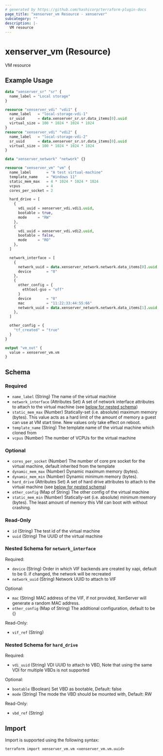 ```yaml
---
# generated by https://github.com/hashicorp/terraform-plugin-docs
page_title: "xenserver_vm Resource - xenserver"
subcategory: ""
description: |-
  VM resource
---
```


# xenserver_vm (Resource)

VM resource

## Example Usage

```terraform
data "xenserver_sr" "sr" {
  name_label = "Local storage"
}

resource "xenserver_vdi" "vdi1" {
  name_label   = "local-storage-vdi-1"
  sr_uuid      = data.xenserver_sr.sr.data_items[0].uuid
  virtual_size = 100 * 1024 * 1024 * 1024
}
resource "xenserver_vdi" "vdi2" {
  name_label   = "local-storage-vdi-2"
  sr_uuid      = data.xenserver_sr.sr.data_items[0].uuid
  virtual_size = 100 * 1024 * 1024 * 1024
}

data "xenserver_network" "network" {}

resource "xenserver_vm" "vm" {
  name_label       = "A test virtual-machine"
  template_name    = "Windows 11"
  static_mem_max   = 4 * 1024 * 1024 * 1024
  vcpus            = 4
  cores_per_socket = 2

  hard_drive = [
    {
      vdi_uuid = xenserver_vdi.vdi1.uuid,
      bootable = true,
      mode     = "RW"
    },
    {
      vdi_uuid = xenserver_vdi.vdi2.uuid,
      bootable = false,
      mode     = "RO"
    },
  ]

  network_interface = [
    {
      network_uuid = data.xenserver_network.network.data_items[0].uuid,
      device       = "0"
    },
    {
      other_config = {
        ethtool-gso = "off"
      }
      device       = "0"
      mac          = "11:22:33:44:55:66"
      network_uuid = data.xenserver_network.network.data_items[1].uuid,
    },
  ]

  other_config = {
    "tf_created" = "true"
  }
}

output "vm_out" {
  value = xenserver_vm.vm
}
```

<!-- schema generated by tfplugindocs -->
## Schema

### Required

- `name_label` (String) The name of the virtual machine
- `network_interface` (Attributes Set) A set of network interface attributes to attach to the virtual machine (see [below for nested schema](#nestedatt--network_interface))
- `static_mem_max` (Number) Statically-set (i.e. absolute) maximum memory (bytes). This value acts as a hard limit of the amount of memory a guest can use at VM start time. New values only take effect on reboot.
- `template_name` (String) The template name of the virtual machine which cloned from
- `vcpus` (Number) The number of VCPUs for the virtual machine

### Optional

- `cores_per_socket` (Number) The number of core pre socket for the virtual machine, default inherited from the template
- `dynamic_mem_max` (Number) Dynamic maximum memory (bytes).
- `dynamic_mem_min` (Number) Dynamic minimum memory (bytes).
- `hard_drive` (Attributes Set) A set of hard drive attributes to attach to the virtual machine (see [below for nested schema](#nestedatt--hard_drive))
- `other_config` (Map of String) The other config of the virtual machine
- `static_mem_min` (Number) Statically-set (i.e. absolute) minimum memory (bytes). The least amount of memory this VM can boot with without crashing.

### Read-Only

- `id` (String) The test id of the virtual machine
- `uuid` (String) The UUID of the virtual machine

<a id="nestedatt--network_interface"></a>
### Nested Schema for `network_interface`

Required:

- `device` (String) Order in which VIF backends are created by xapi, default to be 0. if changed, the network will be recreated
- `network_uuid` (String) Network UUID to attach to VIF

Optional:

- `mac` (String) MAC address of the VIF, if not provided, XenServer will generate a random MAC address.
- `other_config` (Map of String) The additional configuration, default to be {}

Read-Only:

- `vif_ref` (String)


<a id="nestedatt--hard_drive"></a>
### Nested Schema for `hard_drive`

Required:

- `vdi_uuid` (String) VDI UUID to attach to VBD, Note that using the same VDI for multiple VBDs is not supported

Optional:

- `bootable` (Boolean) Set VBD as bootable, Default: false
- `mode` (String) The mode the VBD should be mounted with, Default: RW

Read-Only:

- `vbd_ref` (String)

## Import

Import is supported using the following syntax:

```shell
terraform import xenserver_vm.vm <xenserver_vm.vm.uuid>
```
